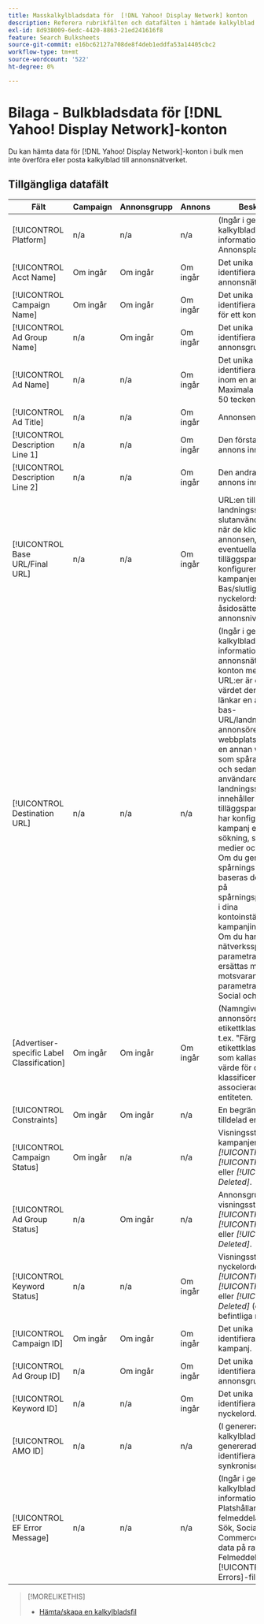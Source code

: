 ```yaml
---
title: Masskalkylbladsdata för  [!DNL Yahoo! Display Network] konton
description: Referera rubrikfälten och datafälten i hämtade kalkylblad för  [!DNL Yahoo! Display Network] konton.
exl-id: 8d938009-6edc-4420-8863-21ed241616f8
feature: Search Bulksheets
source-git-commit: e16bc62127a708de8f4deb1eddfa53a14405cbc2
workflow-type: tm+mt
source-wordcount: '522'
ht-degree: 0%

---
```


# Bilaga - Bulkbladsdata för [!DNL Yahoo! Display Network]-konton

<!-- 
[Re-add "Required" to title, file name, and TOC if you add the ability to create/edit campaigns using YDN bulksheets. Then will also need to add more text below, like for the other SEs.]
-->

Du kan hämta data för [!DNL Yahoo! Display Network]-konton i bulk men inte överföra eller posta kalkylblad till annonsnätverket.

<!-- Hiding because this is probably too long a list to be useful.

## Available header fields

The following example shows data in comma-delimited values. If you're using tab-separated values, then the data looks different.

Platform,Acct Name,Campaign Name,Ad Group Name,Ad Name, Ad Title,Description Line 1,Description Line 2,Base URL/Final URL,Destination URL,[Advertiser-specific Label Classification],Bid Rules,Constraints,Campaign Status,Ad Group Status,Ad Status,Campaign ID,Ad Group ID,Ad ID,AMO ID,EF Error Message

-->

## Tillgängliga datafält

| Fält | Campaign | Annonsgrupp | Annons | Beskrivning |
|----|----|----|----|----|
| [!UICONTROL Platform] | n/a | n/a | n/a | (Ingår i genererade kalkylblad i informationssyfte) Annonsplattformen. |
| [!UICONTROL Acct  Name] | Om ingår | Om ingår | Om ingår | Det unika namn som identifierar ett annonsnätverkskonto. |
| [!UICONTROL Campaign Name] | Om ingår | Om ingår | Om ingår | Det unika namn som identifierar en kampanj för ett konto. |
| [!UICONTROL Ad Group Name] | n/a | Om ingår | Om ingår | Det unika namn som identifierar en annonsgrupp. |
| [!UICONTROL Ad Name] | n/a | n/a | Om ingår | Det unika namn som identifierar annonsen inom en annonsgrupp. Maximala längden är 50 tecken. |
| [!UICONTROL Ad Title] | n/a | n/a | Om ingår | Annonsens rubrik. |
| [!UICONTROL Description Line 1] | n/a | n/a | Om ingår | Den första raden i en annons innehåll. |
| [!UICONTROL Description Line 2] | n/a | n/a | Om ingår | Den andra raden i en annons innehåll. |
| [!UICONTROL Base URL/Final URL] | n/a | n/a | Om ingår | URL:en till landningssidan som slutanvändarna tas till när de klickar på annonsen, inklusive eventuella tilläggsparametrar som konfigurerats för kampanjen eller kontot. Bas/slutliga URL:er på nyckelordsnivå åsidosätter URL:er på annonsnivå och högre. |
| [!UICONTROL Destination URL] | n/a | n/a | n/a | (Ingår i genererade kalkylblad i informationssyfte, inte i annonsnätverket) För konton med mål-URL:er är det här värdet den URL som länkar en annons till en bas-URL/landningssida på annonsörens webbplats (ibland via en annan webbplats som spårar klickningen och sedan dirigerar om användaren till landningssidan). Den innehåller eventuella tilläggsparametrar som har konfigurerats för kampanj eller konto för sökning, sociala medier och Commerce. Om du genererade spårnings-URL:er baseras det här värdet på spårningsparametrarna i dina kontoinställningar och kampanjinställningar. Om du har lagt till nätverksspecifika parametrar kan de ersättas med motsvarande parametrar för Search, Social och Commerce. |
| \[Advertiser-specific Label Classification\] | Om ingår | Om ingår | Om ingår | (Namngiven för en annonsörspecifik etikettklassificering, t.ex. &quot;Färg&quot; för en etikettklassificering som kallas Färg) Ett värde för den angivna klassificeringen som är associerad med entiteten. |
| [!UICONTROL Constraints] | Om ingår | Om ingår | n/a | En begränsning som är tilldelad entiteten. |
| [!UICONTROL Campaign Status] | Om ingår | n/a | n/a | Visningsstatus för kampanjen: <i>[!UICONTROL Active]</i>, <i>[!UICONTROL Paused]</i> eller <i>[!UICONTROL Deleted]</i>. |
| [!UICONTROL Ad Group Status] | n/a | Om ingår | n/a | Annonsgruppens visningsstatus: <i>[!UICONTROL Active]</i>, <i>[!UICONTROL Paused]</i> eller <i>[!UICONTROL Deleted]</i>. |
| [!UICONTROL Keyword Status] | n/a | n/a | Om ingår | Visningsstatus för nyckelordet: <i>[!UICONTROL Active]</i>, <i>[!UICONTROL Paused]</i> eller <i>[!UICONTROL Deleted]</i> (endast befintliga nyckelord). |
| [!UICONTROL Campaign ID] | Om ingår | Om ingår | Om ingår | Det unika ID som identifierar en befintlig kampanj. |
| [!UICONTROL Ad Group ID] | n/a | Om ingår | Om ingår | Det unika ID som identifierar en befintlig annonsgrupp. |
| [!UICONTROL Keyword ID] | n/a | n/a | Om ingår | Det unika ID som identifierar ett befintligt nyckelord. |
| [!UICONTROL AMO ID] | n/a | n/a | n/a | (I genererade kalkylblad) En Adobe-genererad unik identifierare för en synkroniserad enhet. |
| [!UICONTROL EF Error Message] | n/a | n/a | n/a | (Ingår i genererade kalkylblad i informationssyfte) Platshållare för att visa felmeddelanden från Sök, Social och Commerce gällande data på raden. Felmeddelanden ingår i [!UICONTROL EF Errors]-filer. |

>[!MORELIKETHIS]
>
>* [Hämta/skapa en kalkylbladsfil](../bulksheet-download.md)
